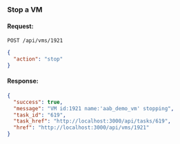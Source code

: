 ---
---

### Stop a VM

#### Request:

    POST /api/vms/1921

``` json
{
  "action": "stop"
}
```

#### Response:

``` json
{
  "success": true,
  "message": "VM id:1921 name:'aab_demo_vm' stopping",
  "task_id": "619",
  "task_href": "http://localhost:3000/api/tasks/619",
  "href": "http://localhost:3000/api/vms/1921"
}
```
